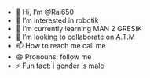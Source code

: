 - 👋 Hi, I’m @Rai650
- 👀 I’m interested in robotik
- 🌱 I’m currently learning MAN 2 GRESIK
- 💞️ I’m looking to collaborate on A.T.M
- 📫 How to reach me call me
- 😄 Pronouns: follow me
- ⚡ Fun fact: i gender is male

<!---
Rai650/Rai650 is a ✨ special ✨ repository because its `README.md` (this file) appears on your GitHub profile.
You can click the Preview link to take a look at your changes.
--->
